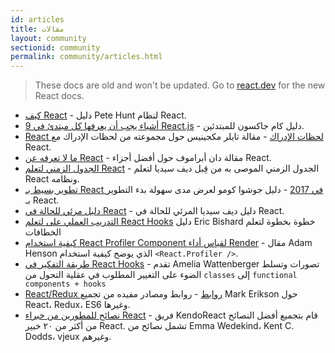 ```yaml
---
id: articles
title: مقالات
layout: community
sectionid: community
permalink: community/articles.html
---
```


<div class="scary">

> These docs are old and won't be updated. Go to [react.dev](https://react.dev/) for the new React docs.

</div>

- [كيف React](https://github.com/petehunt/react-howto) - دليل Pete Hunt لنظام React.
- [9 أشياء يجب أن يعرفها كل مبتدئ في React.js](https://camjackson.net/post/9-things-every-reactjs-beginner-should-know) - دليل كام جاكسون للمبتدئين.
- [React لحظات الإدراك](https://tylermcginnis.com/react-aha-moments/) - مقالة تايلر مكجينيس حول مجموعته من لحظات الإدراك مع React.
- [ما لا تعرفه عن React](https://medium.com/@dan_abramov/youre-missing-the-point-of-react-a20e34a51e1a) - مقالة دان أبراموف حول أفضل أجزاء React.
- [الجدول الزمني لتعلم React](https://daveceddia.com/timeline-for-learning-react/) - الجدول الزمني الموصى به من قِبل ديف سيديا لتعلم React ونظامه.
- [تطوير بسيط بـ React في 2017](https://hackernoon.com/simple-react-development-in-2017-113bd563691f) - دليل جوشوا كومو لعرض مدى سهولة بدء التطوير بـ React.
- [دليل مرئي للحالة في React](https://daveceddia.com/visual-guide-to-state-in-react/) - دليل ديف سيديا المرئي للحالة في React.
- [التدريب العملي على لتعلم React Hooks](https://www.telerik.com/kendo-react-ui/react-hooks-guide/) دليل Eric Bishard خطوة بخطوة لتعلم الخطافات
- [كيفية استخدام React Profiler Component لقياس أداء Render](https://medium.com/@adamhenson/how-to-use-the-react-profiler-component-to-measure-performance-improvements-from-hooks-d43b7092d7a8) - مقال Adam Henson الذي يوضح كيفية استخدام `<React.Profiler />`.
- [طريقة التفكير في React Hooks](https://wattenberger.com/blog/react-hooks) - تقدم Amelia Wattenberger تصورات وتسلط الضوء على التغيير المطلوب في عقلية التحول من `classes` إلى `functional components + hooks`
- [React/Redux روابط](https://github.com/markerikson/react-redux-links) - روابط ومصادر مفيده من تجميع Mark Erikson حول React، Redux، ES6 وغيرها.
- [نصائح للمطورين من خبراء React](https://www.telerik.com/kendo-react-ui/react-best-practices-and-productivity-tips/) - فريق KendoReact قام بتجميع أفضل النصائح من أكثر من ٢٠ خبير React. تشمل نصائح من Emma Wedekind، Kent C. Dodds، vjeux وغيرهم.
